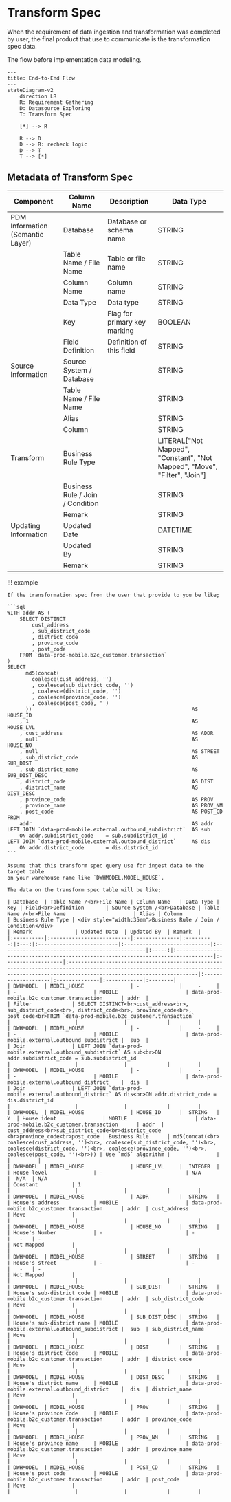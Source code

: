 # Transform Spec

When the requirement of data ingestion and transformation was completed by user,
the final product that use to communicate is the transformation spec data.

The flow before implementation data modeling.

```mermaid
---
title: End-to-End Flow
---
stateDiagram-v2
    direction LR
    R: Requirement Gathering
    D: Datasource Exploring
    T: Transform Spec

    [*] --> R

    R --> D
    D --> R: recheck logic
    D --> T
    T --> [*]
```

## Metadata of Transform Spec

| Component                        | Column Name                      | Description                  | Data Type                                                                 |
|----------------------------------|----------------------------------|------------------------------|---------------------------------------------------------------------------|
| PDM Information (Semantic Layer) | Database                         | Database or schema name      | STRING                                                                    |
|                                  | Table Name / File Name           | Table or file name           | STRING                                                                    |
|                                  | Column Name                      | Column name                  | STRING                                                                    |
|                                  | Data Type                        | Data type                    | STRING                                                                    |
|                                  | Key                              | Flag for primary key marking | BOOLEAN                                                                   |
|                                  | Field Definition                 | Definition of this field     | STRING                                                                    |
| Source Information               | Source System / Database         |                              | STRING                                                                    |
|                                  | Table Name / File Name           |                              | STRING                                                                    |
|                                  | Alias                            |                              | STRING                                                                    |
|                                  | Column                           |                              | STRING                                                                    |
| Transform                        | Business Rule Type               |                              | LITERAL["Not Mapped", "Constant", "Not Mapped", "Move", "Filter", "Join"] |
|                                  | Business Rule / Join / Condition |                              | STRING                                                                    |
|                                  | Remark                           |                              | STRING                                                                    |
| Updating Information             | Updated Date                     |                              | DATETIME                                                                  |
|                                  | Updated By                       |                              | STRING                                                                    |
|                                  | Remark                           |                              | STRING                                                                    |

!!! example

    If the transformation spec fron the user that provide to you be like;

    ```sql
    WITH addr AS (
        SELECT DISTINCT
            cust_address
            , sub_district_code
            , district_code
            , province_code
            , post_code
        FROM `data-prod-mobile.b2c_customer.transaction`
    )
    SELECT
          md5(concat(
            coalesce(cust_address, '')
            , coalesce(sub_district_code, '')
            , coalesce(district_code, '')
            , coalesce(province_code, '')
            , coalesce(post_code, '')
          ))                                                    AS HOUSE_ID
        , 1                                                     AS HOUSE_LVL
        , cust_address                                          AS ADDR
        , null                                                  AS HOUSE_NO
        , null                                                  AS STREET
        , sub_district_code                                     AS SUB_DIST
        , sub_district_name                                     AS SUB_DIST_DESC
        , district_code                                         AS DIST
        , district_name                                         AS DIST_DESC
        , province_code                                         AS PROV
        , province_name                                         AS PROV_NM
        , post_code                                             AS POST_CD
    FROM
        addr                                                    AS addr
    LEFT JOIN `data-prod-mobile.external.outbound_subdistrict`  AS sub
        ON addr.subdistrict_code    = sub.subdistrict_id
    LEFT JOIN `data-prod-mobile.external.outbound_district`     AS dis
        ON addr.district_code       = dis.district_id
    ```

    Assume that this transform spec query use for ingest data to the target table
    on your warehouse name like `DWHMODEL.MODEL_HOUSE`.

    The data on the transform spec table will be like;

    | Database  | Table Name /<br>File Name | Column Name   | Data Type | Key | Field<br>Definition       | Source System /<br>Database | Table Name /<br>File Name                      | Alias | Column                                                                            | Business Rule Type | <div style="width:35em">Business Rule / Join / Condition</div>                                                                                                                        | Remark              | Updated Date  | Updated By  | Remark  |
    |:----------|:--------------------------|:--------------|:---------:|:---:|:--------------------------|:----------------------------|:-----------------------------------------------|:-----:|:----------------------------------------------------------------------------------|:-------------------|:--------------------------------------------------------------------------------------------------------------------------------------------------------------------------------------|:--------------------|:--------------|:------------|:--------|
    | DWHMODEL  | MODEL_HOUSE               | -             |     -     |     | -                         | MOBILE                      | data-prod-mobile.b2c_customer.transaction      | addr  |                                                                                   | Filter             | SELECT DISTINCT<br>cust_address<br>, sub_district_code<br>, district_code<br>, province_code<br>, post_code<br>FROM `data-prod-mobile.b2c_customer.transaction`                       |                     |               |             |         |
    | DWHMODEL  | MODEL_HOUSE               | -             |     -     |     | -                         | MOBILE                      | data-prod-mobile.external.outbound_subdistrict |  sub  |                                                                                   | Join               | LEFT JOIN `data-prod-mobile.external.outbound_subdistrict` AS sub<br>ON addr.subdistrict_code = sub.subdistrict_id                                                                    |                     |               |             |         |
    | DWHMODEL  | MODEL_HOUSE               | -             |     -     |     | -                         | MOBILE                      | data-prod-mobile.external.outbound_district    |  dis  |                                                                                   | Join               | LEFT JOIN `data-prod-mobile.external.outbound_district` AS dis<br>ON addr.district_code = dis.district_id                                                                             |                     |               |             |         |
    | DWHMODEL  | MODEL_HOUSE               | HOUSE_ID      |  STRING   |  Y  | House ident               | MOBILE                      | data-prod-mobile.b2c_customer.transaction      | addr  | cust_address<br>sub_district_code<br>district_code <br>province_code<br>post_code | Business Rule      | md5(concat(<br>  coalesce(cust_address, '')<br>, coalesce(sub_district_code, '')<br>, coalesce(district_code, '')<br>, coalesce(province_code, '')<br>, coalesce(post_code, '')<br>)) | Use `md5` algorithm |               |             |         |
    | DWHMODEL  | MODEL_HOUSE               | HOUSE_LVL     |  INTEGER  |     | House level               | -                           | N/A                                            |  N/A  | N/A                                                                               | Constant           | 1                                                                                                                                                                                     |                     |               |             |         |
    | DWHMODEL  | MODEL_HOUSE               | ADDR          |  STRING   |     | House's address           | MOBILE                      | data-prod-mobile.b2c_customer.transaction      | addr  | cust_address                                                                      | Move               |                                                                                                                                                                                       |                     |               |             |         |
    | DWHMODEL  | MODEL_HOUSE               | HOUSE_NO      |  STRING   |     | House's Number            | -                           | -                                              |   -   | -                                                                                 | Not Mapped         |                                                                                                                                                                                       |                     |               |             |         |
    | DWHMODEL  | MODEL_HOUSE               | STREET        |  STRING   |     | House's street            | -                           | -                                              |   -   | -                                                                                 | Not Mapped         |                                                                                                                                                                                       |                     |               |             |         |
    | DWHMODEL  | MODEL_HOUSE               | SUB_DIST      |  STRING   |     | House's sub-district code | MOBILE                      | data-prod-mobile.b2c_customer.transaction      | addr  | sub_district_code                                                                 | Move               |                                                                                                                                                                                       |                     |               |             |         |
    | DWHMODEL  | MODEL_HOUSE               | SUB_DIST_DESC |  STRING   |     | House's sub-district name | MOBILE                      | data-prod-mobile.external.outbound_subdistrict |  sub  | sub_district_name                                                                 | Move               |                                                                                                                                                                                       |                     |               |             |         |
    | DWHMODEL  | MODEL_HOUSE               | DIST          |  STRING   |     | House's district code     | MOBILE                      | data-prod-mobile.b2c_customer.transaction      | addr  | district_code                                                                     | Move               |                                                                                                                                                                                       |                     |               |             |         |
    | DWHMODEL  | MODEL_HOUSE               | DIST_DESC     |  STRING   |     | House's district name     | MOBILE                      | data-prod-mobile.external.outbound_district    |  dis  | district_name                                                                     | Move               |                                                                                                                                                                                       |                     |               |             |         |
    | DWHMODEL  | MODEL_HOUSE               | PROV          |  STRING   |     | House's province code     | MOBILE                      | data-prod-mobile.b2c_customer.transaction      | addr  | province_code                                                                     | Move               |                                                                                                                                                                                       |                     |               |             |         |
    | DWHMODEL  | MODEL_HOUSE               | PROV_NM       |  STRING   |     | House's province name     | MOBILE                      | data-prod-mobile.b2c_customer.transaction      | addr  | province_name                                                                     | Move               |                                                                                                                                                                                       |                     |               |             |         |
    | DWHMODEL  | MODEL_HOUSE               | POST_CD       |  STRING   |     | House's post code         | MOBILE                      | data-prod-mobile.b2c_customer.transaction      | addr  | post_code                                                                         | Move               |                                                                                                                                                                                       |                     |               |             |         |

